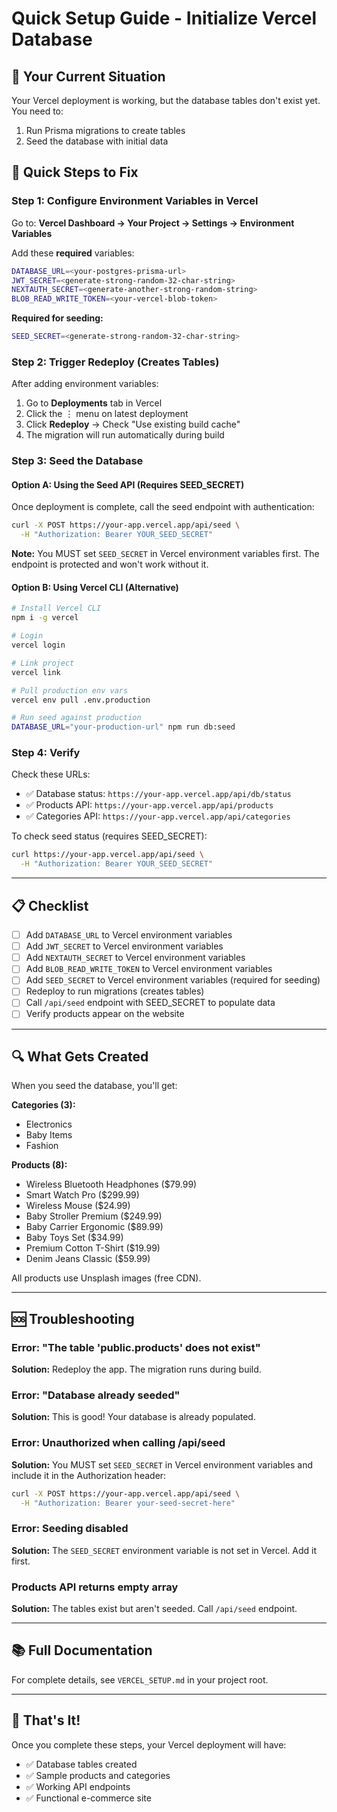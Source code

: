 # Quick Setup Guide - Initialize Vercel Database

## 🎯 Your Current Situation
Your Vercel deployment is working, but the database tables don't exist yet. You need to:
1. Run Prisma migrations to create tables
2. Seed the database with initial data

## 🚀 Quick Steps to Fix

### Step 1: Configure Environment Variables in Vercel

Go to: **Vercel Dashboard → Your Project → Settings → Environment Variables**

Add these **required** variables:

```bash
DATABASE_URL=<your-postgres-prisma-url>
JWT_SECRET=<generate-strong-random-32-char-string>
NEXTAUTH_SECRET=<generate-another-strong-random-string>
BLOB_READ_WRITE_TOKEN=<your-vercel-blob-token>
```

**Required for seeding:**
```bash
SEED_SECRET=<generate-strong-random-32-char-string>
```

### Step 2: Trigger Redeploy (Creates Tables)

After adding environment variables:
1. Go to **Deployments** tab in Vercel
2. Click the ⋮ menu on latest deployment
3. Click **Redeploy** → Check "Use existing build cache"
4. The migration will run automatically during build

### Step 3: Seed the Database

#### Option A: Using the Seed API (Requires SEED_SECRET)

Once deployment is complete, call the seed endpoint with authentication:

```bash
curl -X POST https://your-app.vercel.app/api/seed \
  -H "Authorization: Bearer YOUR_SEED_SECRET"
```

**Note:** You MUST set `SEED_SECRET` in Vercel environment variables first. The endpoint is protected and won't work without it.

#### Option B: Using Vercel CLI (Alternative)

```bash
# Install Vercel CLI
npm i -g vercel

# Login
vercel login

# Link project
vercel link

# Pull production env vars
vercel env pull .env.production

# Run seed against production
DATABASE_URL="your-production-url" npm run db:seed
```

### Step 4: Verify

Check these URLs:
- ✅ Database status: `https://your-app.vercel.app/api/db/status`
- ✅ Products API: `https://your-app.vercel.app/api/products`
- ✅ Categories API: `https://your-app.vercel.app/api/categories`

To check seed status (requires SEED_SECRET):
```bash
curl https://your-app.vercel.app/api/seed \
  -H "Authorization: Bearer YOUR_SEED_SECRET"
```

---

## 📋 Checklist

- [ ] Add `DATABASE_URL` to Vercel environment variables
- [ ] Add `JWT_SECRET` to Vercel environment variables
- [ ] Add `NEXTAUTH_SECRET` to Vercel environment variables
- [ ] Add `BLOB_READ_WRITE_TOKEN` to Vercel environment variables
- [ ] Add `SEED_SECRET` to Vercel environment variables (required for seeding)
- [ ] Redeploy to run migrations (creates tables)
- [ ] Call `/api/seed` endpoint with SEED_SECRET to populate data
- [ ] Verify products appear on the website

---

## 🔍 What Gets Created

When you seed the database, you'll get:

**Categories (3):**
- Electronics
- Baby Items
- Fashion

**Products (8):**
- Wireless Bluetooth Headphones ($79.99)
- Smart Watch Pro ($299.99)
- Wireless Mouse ($24.99)
- Baby Stroller Premium ($249.99)
- Baby Carrier Ergonomic ($89.99)
- Baby Toys Set ($34.99)
- Premium Cotton T-Shirt ($19.99)
- Denim Jeans Classic ($59.99)

All products use Unsplash images (free CDN).

---

## 🆘 Troubleshooting

### Error: "The table 'public.products' does not exist"
**Solution:** Redeploy the app. The migration runs during build.

### Error: "Database already seeded"
**Solution:** This is good! Your database is already populated.

### Error: Unauthorized when calling /api/seed
**Solution:** You MUST set `SEED_SECRET` in Vercel environment variables and include it in the Authorization header:
```bash
curl -X POST https://your-app.vercel.app/api/seed \
  -H "Authorization: Bearer your-seed-secret-here"
```

### Error: Seeding disabled
**Solution:** The `SEED_SECRET` environment variable is not set in Vercel. Add it first.

### Products API returns empty array
**Solution:** The tables exist but aren't seeded. Call `/api/seed` endpoint.

---

## 📚 Full Documentation

For complete details, see `VERCEL_SETUP.md` in your project root.

---

## 🎉 That's It!

Once you complete these steps, your Vercel deployment will have:
- ✅ Database tables created
- ✅ Sample products and categories
- ✅ Working API endpoints
- ✅ Functional e-commerce site
